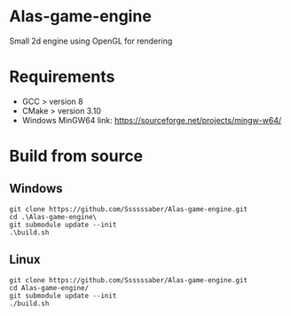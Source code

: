 # Alas-game-engine
Small 2d engine using OpenGL for rendering

# Requirements
* GCC > version 8
* CMake > version 3.10
* Windows MinGW64 link: https://sourceforge.net/projects/mingw-w64/

# Build from source
## Windows
```console
git clone https://github.com/Ssssssaber/Alas-game-engine.git
cd .\Alas-game-engine\
git submodule update --init
.\build.sh
```
## Linux
```console
git clone https://github.com/Ssssssaber/Alas-game-engine.git
cd Alas-game-engine/
git submodule update --init
./build.sh
```